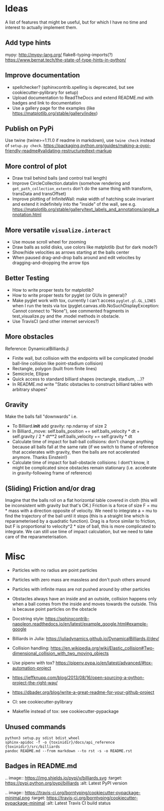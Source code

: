 # Ideas
A list of features that might be useful, but for which I have no time and interest to actually implement them.

## Add type hints
mypy: http://mypy-lang.org/
flake8-typing-imports(?)
https://www.bernat.tech/the-state-of-type-hints-in-python/

## Improve documentation
- spellchecker? (sphinxcontrib.spelling is deprecated, but see cookiecutter-pylibrary for setup)
- Upload documentation to ReadTheDocs and extend README.md with badges and link to documentation
- Use a gallery page for the examples (like https://matplotlib.org/stable/gallery/index)

## Publish on PyPi
Use twine (twine>=1.11.0 if readme in markdown), use `twine check` instead of `setup.py check`.
https://packaging.python.org/guides/making-a-pypi-friendly-readme#validating-restructuredtext-markup

## More control of plot
- Draw trail behind balls (and control trail length)
- Improve CircleCollection.datalim (somehow rendering and `get_path_collection_extents` don't do the same thing with transform, transData and transOffset)
- Improve plotting of InfiniteWall: make width of hatching scale invariant and extend it indefinitely into the "inside" of the wall, see e.g. https://matplotlib.org/stable/gallery/text_labels_and_annotations/angle_annotation.html

## More versatile `visualize.interact`
- Use mouse scroll wheel for zooming
- Draw balls as solid disks, use colors like matplotlib (but for dark mode?)
- Show/hide velocities as arrows starting at the balls center
- When paused drag-and-drop balls around and edit velocites by dragging-and-dropping the arrow tips

## Better Testing
- How to write proper tests for matplotlib?
- How to write proper tests for pyglet (or GUIs in general)?
- Make pyglet work with tox, currently I can't access `pyglet.gl.GL_LINES` when I run the tests via tox (pyglet.canvas.xlib.NoSuchDisplayException: Cannot connect to "None"), see commented fragments in test_visualize.py and the .model methods in obstacle.
- Use TravisCI (and other internet services?)

## More obstacles
Reference: DynamicalBilliards.jl
- Finite wall, but collision with the endpoints will be complicated (model ball-line collision like point-stadium collision)
- Rectangle, polygon (built from finite lines)
- Semicircle, Ellipse
- Quick access to standard billiard shapes (rectangle, stadium, ...)?
- In README.md write "Static obstacles to construct billiard tables with arbitrary shapes"

## Gravity
Make the balls fall "downwards" i.e.
- To Billiard.__init__ add gravity: np.ndarray of size 2
- In Billiard._move:
    self.balls_position += self.balls_velocity * dt + self.gravity / 2 * dt**2
    self.balls_velocity += self.gravity * dt
- Calculate time of impact for ball-ball collisions: don't change anything because all balls fall at the same rate (if we switch to frame of reference that accelerates with gravity, then the balls are not accelerated anymore. Thanks Einstein!)
- Calculate time of impact for ball-obstacle collisions: I dont't know, it might be complicated since obstacles remain stationary (i.e. accelerate in gravity-following frame of reference)

## (Sliding) Friction and/or drag
Imagine that the balls roll on a flat horizontal table covered in cloth (this will be inconsistent with gravity but that's OK.)
Friction is a force of size F = mu * mass with a direction opposite of velocity.
We need to integrate a = mu to find the trajectory of the ball until it stops (this is a straight line which is reparameterised by a quadratic function).
Drag is a force similar to friction, but F is proportional to velocity^2 * size of ball, this is more complicated to integrate.
We can still use time of impact calculation, but we need to take care of the reparameterisation.


# Misc
- Particles with no radius are point particles
- Particles with zero mass are massless and don't push others around
- Particles with infinite mass are not pushed around by other particles
- Obstacles always have an inside and an outside, collision happens only when a ball comes from the inside and moves towards the outside. This is because point particles on the obstacle
- Docstring style: https://sphinxcontrib-napoleon.readthedocs.io/en/latest/example_google.html#example-google
- Billiards in Julia: https://juliadynamics.github.io/DynamicalBilliards.jl/dev/
- Collision handling: https://en.wikipedia.org/wiki/Elastic_collision#Two-dimensional_collision_with_two_moving_objects
- Use pipenv with tox? https://pipenv.pypa.io/en/latest/advanced/#tox-automation-project

- https://jeffknupp.com/blog/2013/08/16/open-sourcing-a-python-project-the-right-way/
- https://dbader.org/blog/write-a-great-readme-for-your-github-project
- CI: see cookiecutter-pylibrary
- Makefile instead of tox: see cookiecutter-pypackage

## Unused commands
```shell
python3 setup.py sdist bdist_wheel
sphinx-apidoc -f -o {toxinidir}/docs/api_reference {toxinidir}/src/billiards
pandoc README.md --from markdown --to rst -s -o README.rst
```


## Badges in README.md
.. image:: https://img.shields.io/pypi/v/billiards.svg
    :target: https://pypi.python.org/pypi/billiards
    :alt: Latest PyPI version

.. image:: https://travis-ci.org/borntyping/cookiecutter-pypackage-minimal.png
   :target: https://travis-ci.org/borntyping/cookiecutter-pypackage-minimal
   :alt: Latest Travis CI build status
